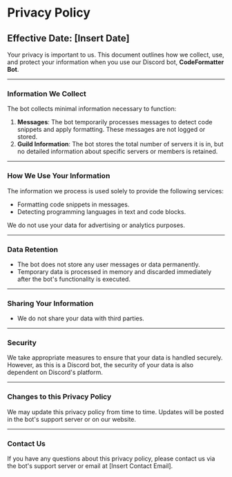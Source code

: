 # Privacy Policy

## Effective Date: [Insert Date]

Your privacy is important to us. This document outlines how we collect, use, and protect your information when you use our Discord bot, **CodeFormatter Bot**.

---

### Information We Collect
The bot collects minimal information necessary to function:
1. **Messages**: The bot temporarily processes messages to detect code snippets and apply formatting. These messages are not logged or stored.
2. **Guild Information**: The bot stores the total number of servers it is in, but no detailed information about specific servers or members is retained.

---

### How We Use Your Information
The information we process is used solely to provide the following services:
- Formatting code snippets in messages.
- Detecting programming languages in text and code blocks.

We do not use your data for advertising or analytics purposes.

---

### Data Retention
- The bot does not store any user messages or data permanently.
- Temporary data is processed in memory and discarded immediately after the bot's functionality is executed.

---

### Sharing Your Information
- We do not share your data with third parties.

---

### Security
We take appropriate measures to ensure that your data is handled securely. However, as this is a Discord bot, the security of your data is also dependent on Discord's platform.

---

### Changes to this Privacy Policy
We may update this privacy policy from time to time. Updates will be posted in the bot's support server or on our website.

---

### Contact Us
If you have any questions about this privacy policy, please contact us via the bot's support server or email at [Insert Contact Email].
